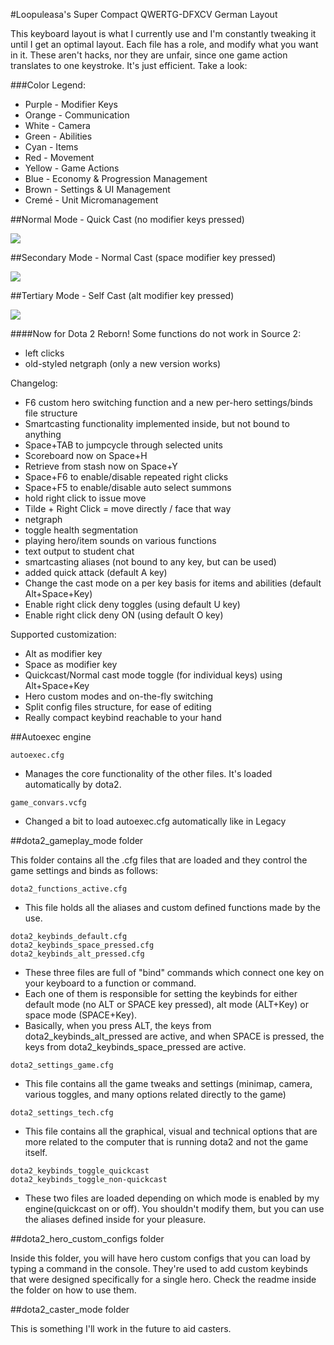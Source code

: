 #Loopuleasa's Super Compact QWERTG-DFXCV German Layout

This keyboard layout is what I currently use and I'm constantly tweaking it until I get an optimal layout.
Each file has a role, and modify what you want in it.
These aren't hacks, nor they are unfair, since one game action translates to one keystroke.
It's just efficient. Take a look:

###Color Legend:
- Purple - Modifier Keys
- Orange - Communication
- White - Camera
- Green - Abilities
- Cyan - Items
- Red - Movement
- Yellow - Game Actions
- Blue - Economy & Progression Management
- Brown - Settings & UI Management
- Cremé - Unit Micromanagement

##Normal Mode - Quick Cast (no modifier keys pressed)

![](https://raw.githubusercontent.com/loopuleasa/Dota2-TheCore-Config-Engine/master/Dota%202%20Reborn%20Keyboard%20Setups/Loopuleasa's%20Super%20Compact%20QWERTG-DFXCV%20layout%20%28ALT%2CSPACE%20mods%29/keyboard%20layout%20visual%20images/visual_layout_nomod.png)

##Secondary Mode - Normal Cast (space modifier key pressed)

![](https://raw.githubusercontent.com/loopuleasa/Dota2-TheCore-Config-Engine/master/Dota%202%20Reborn%20Keyboard%20Setups/Loopuleasa's%20Super%20Compact%20QWERTG-DFXCV%20layout%20%28ALT%2CSPACE%20mods%29/keyboard%20layout%20visual%20images/visual_layout_space.png)

##Tertiary Mode - Self Cast (alt modifier key pressed)

![](https://raw.githubusercontent.com/loopuleasa/Dota2-TheCore-Config-Engine/master/Dota%202%20Reborn%20Keyboard%20Setups/Loopuleasa's%20Super%20Compact%20QWERTG-DFXCV%20layout%20%28ALT%2CSPACE%20mods%29/keyboard%20layout%20visual%20images/visual_layout_alt.png)



####Now for Dota 2 Reborn!
Some functions do not work in Source 2:
- left clicks
- old-styled netgraph (only a new version works)

Changelog:
- F6 custom hero switching function and a new per-hero settings/binds file structure
- Smartcasting functionality implemented inside, but not bound to anything
- Space+TAB to jumpcycle through selected units
- Scoreboard now on Space+H
- Retrieve from stash now on Space+Y
- Space+F6 to enable/disable repeated right clicks
- Space+F5 to enable/disable auto select summons
- hold right click to issue move
- Tilde + Right Click = move directly / face that way
- netgraph
- toggle health segmentation
- playing hero/item sounds on various functions
- text output to student chat
- smartcasting aliases (not bound to any key, but can be used)
- added quick attack (default A key)
- Change the cast mode on a per key basis for items and abilities (default Alt+Space+Key)
- Enable right click deny toggles (using default U key)
- Enable right click deny ON (using default O key)

Supported customization:
- Alt as modifier key
- Space as modifier key
- Quickcast/Normal cast mode toggle (for individual keys) using Alt+Space+Key
- Hero custom modes and on-the-fly switching
- Split config files structure, for ease of editing
- Really compact keybind reachable to your hand

##Autoexec engine

```
autoexec.cfg
```
- Manages the core functionality of the other files. It's loaded automatically by dota2. 
```
game_convars.vcfg
```
- Changed a bit to load autoexec.cfg automatically like in Legacy

##dota2_gameplay_mode folder

This folder contains all the .cfg files that are loaded
and they control the game settings and binds as follows:

```
dota2_functions_active.cfg
```
- This file holds all the aliases and custom defined functions made by the use.

```
dota2_keybinds_default.cfg
dota2_keybinds_space_pressed.cfg
dota2_keybinds_alt_pressed.cfg
```
- These three files are full of "bind" commands which connect one key on your keyboard to a function or command.
- Each one of them is responsible for setting the keybinds for either default mode (no ALT or SPACE key pressed), alt mode (ALT+Key) or space mode (SPACE+Key).
- Basically, when you press ALT, the keys from dota2_keybinds_alt_pressed are active, and when SPACE is pressed, the keys from dota2_keybinds_space_pressed are active.

```
dota2_settings_game.cfg
```
- This file contains all the game tweaks and settings (minimap, camera, various toggles, and many options related directly to the game)

```
dota2_settings_tech.cfg
```
- This file contains all the graphical, visual and technical options that are more related to the computer that is running dota2 and not the game itself.

```
dota2_keybinds_toggle_quickcast
dota2_keybinds_toggle_non-quickcast
```
- These two files are loaded depending on which mode is enabled by my engine(quickcast on or off). You shouldn't modify them, but you can use the aliases defined inside for your pleasure.

##dota2_hero_custom_configs folder

Inside this folder, you will have hero custom configs that 
you can load by typing a command in the console. 
They're used to add custom keybinds that were designed 
specifically for a single hero. 
Check the readme inside the folder on how to use them.

##dota2_caster_mode folder

This is something I'll work in the future to aid casters.
